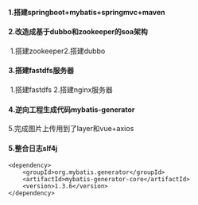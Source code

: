 #### 1.搭建springboot+mybatis+springmvc+maven

#### 2.改造成基于dubbo和zookeeper的soa架构

​	1.搭建zookeeper2.搭建dubbo

#### 3.搭建fastdfs服务器

​	1.搭建fastdfs 2.搭建nginx服务器

#### 4.逆向工程生成代码mybatis-generator

5.完成图片上传用到了layer和vue+axios

#### 5.整合日志slf4j

```
<dependency>
    <groupId>org.mybatis.generator</groupId>
    <artifactId>mybatis-generator-core</artifactId>
    <version>1.3.6</version>
</dependency>
```

